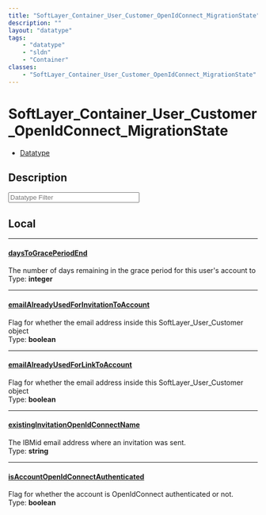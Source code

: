 ```yaml
---
title: "SoftLayer_Container_User_Customer_OpenIdConnect_MigrationState"
description: ""
layout: "datatype"
tags:
    - "datatype"
    - "sldn"
    - "Container"
classes:
    - "SoftLayer_Container_User_Customer_OpenIdConnect_MigrationState"
---
```


# SoftLayer_Container_User_Customer_OpenIdConnect_MigrationState
<div id='service-datatype'>
    <ul id='sldn-reference-tabs'>
        <li id='datatype'> <a href='/reference/datatypes/SoftLayer_Container_User_Customer_OpenIdConnect_MigrationState' >Datatype</a></li>
    </ul>
</div>

## Description 






<!-- Filer BEGIN -->
<div class="view-filters">
        <div class="clearfix">
            <div class="search-input-box">
                <input placeholder="Datatype Filter" onkeyup="titleSearch(inputId='prop-input', divId='properties', elementClass='prop-row')" 
                    type="text" id="prop-input" value="" size="30" maxlength="128" class="form-text">
            </div>
        </div>
</div>
<!-- Filer END -->

<div id="properties" class="content">
<div id="localProperties" class="prop-content" >

## Local
<div class="prop-row">

-----
[daysToGracePeriodEnd]: #daystograceperiodend
#### [daysToGracePeriodEnd]
The number of days remaining in the grace period for this user's account to  
<span class="type-label">Type: </span>**integer**


</div>
<div class="prop-row">

-----
[emailAlreadyUsedForInvitationToAccount]: #emailalreadyusedforinvitationtoaccount
#### [emailAlreadyUsedForInvitationToAccount]
Flag for whether the email address inside this SoftLayer_User_Customer object  
<span class="type-label">Type: </span>**boolean**


</div>
<div class="prop-row">

-----
[emailAlreadyUsedForLinkToAccount]: #emailalreadyusedforlinktoaccount
#### [emailAlreadyUsedForLinkToAccount]
Flag for whether the email address inside this SoftLayer_User_Customer object  
<span class="type-label">Type: </span>**boolean**


</div>
<div class="prop-row">

-----
[existingInvitationOpenIdConnectName]: #existinginvitationopenidconnectname
#### [existingInvitationOpenIdConnectName]
The IBMid email address where an invitation was sent.  
<span class="type-label">Type: </span>**string**


</div>
<div class="prop-row">

-----
[isAccountOpenIdConnectAuthenticated]: #isaccountopenidconnectauthenticated
#### [isAccountOpenIdConnectAuthenticated]
Flag for whether the account is OpenIdConnect authenticated or not.  
<span class="type-label">Type: </span>**boolean**


</div>
</div>
<!-- LOCAL PROPERTY END -->

</div>


